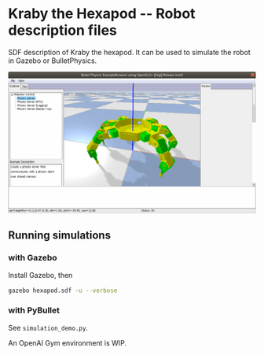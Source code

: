 # Kraby the Hexapod -- Robot description files

SDF description of Kraby the hexapod.
It can be used to simulate the robot in Gazebo or BulletPhysics.

![Example of PyBullet simulation](doc/pybullet_fullrobot.png)

## Running simulations

### with Gazebo

Install Gazebo, then

```bash
gazebo hexapod.sdf -u --verbose
```

### with PyBullet

See `simulation_demo.py`.

An OpenAI Gym environment is WIP.

